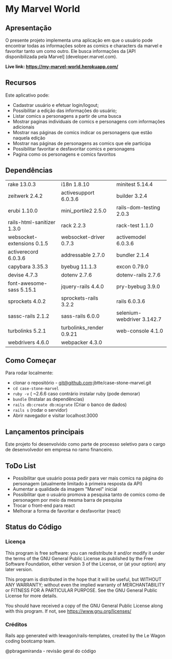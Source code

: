 # My Marvel World
## Apresentação
O presente projeto implementa uma aplicação em que o usuário pode encontrar todas as informações sobre as comics e characters da marvel e favoritar tanto um como outro. Ele busca informações da [API disponibilizada pela Marvel] (developer.marvel.com).

**Live link: https://my-marvel-world.herokuapp.com/**

## Recursos
Este aplicativo pode:
* Cadastrar usuário e efetuar login/logout;
* Possibilitar a edição das informações do usuário;
* Listar comics a personagens a partir de uma busca
* Mostrar paginas individuais de comics e personagens com informações adicionais
* Mostrar nas páginas de comics indicar os personagens que estão naquela edição
* Mostrar nas páginas de personagens as comics que ele participa
* Possibilitar favoritar e desfavoritar comics e personagens
* Pagina como os personagens e comics favoritos

## Dependências

<table>
  <tr>
    <td>rake 13.0.3</td>
    <td>i18n 1.8.10</td>
    <td>minitest 5.14.4</td>
  </tr>
  <tr>
    <td>zeitwerk 2.4.2</td>
    <td>activesupport 6.0.3.6</td>
    <td>builder 3.2.4</td>
  </tr>
  <tr>
    <td>erubi 1.10.0</td>
    <td>mini_portile2 2.5.0</td>
    <td>rails-dom-testing 2.0.3</td>
  </tr>
  <tr>
    <td>rails-html-sanitizer 1.3.0</td>
    <td>rack 2.2.3</td>
    <td>rack-test 1.1.0</td>
  </tr>
  <tr>
    <td>websocket-extensions 0.1.5</td>
    <td>websocket-driver 0.7.3</td>
    <td>activemodel 6.0.3.6</td>
  </tr>
  <tr>
    <td>activerecord 6.0.3.6</td>
    <td>addressable 2.7.0</td>
    <td>bundler 2.1.4</td>
  </tr>
  <tr>
    <td>capybara 3.35.3</td>
    <td>byebug 11.1.3</td>
    <td>excon 0.79.0</td>
  </tr>
  <tr>
    <td>devise 4.7.3</td>
    <td>dotenv 2.7.6</td>
    <td>dotenv-rails 2.7.6</td>
  </tr>
  <tr>
    <td>font-awesome-sass 5.15.1</td>
    <td>jquery-rails 4.4.0</td>
    <td>pry-byebug 3.9.0</td>
  </tr>
  <tr>
    <td>sprockets 4.0.2</td>
    <td>sprockets-rails 3.2.2</td>
    <td>rails 6.0.3.6</td>
  </tr>
  <tr>
    <td>sassc-rails 2.1.2</td>
    <td>sass-rails 6.0.0</td>
    <td>selenium-webdriver 3.142.7</td>
  </tr>
  <tr>
    <td>turbolinks 5.2.1</td>
    <td>turbolinks_render 0.9.21</td>
    <td>web-console 4.1.0</td>
  </tr>
  <tr>
    <td>webdrivers 4.6.0</td>
    <td>webpacker 4.3.0</td>
  </tr>
</table>


## Como Começar
Para rodar localmente:
* clonar o repositório - git@github.com:jbtte/case-stone-marvel.git
* `cd case-stone-marvel`
* `ruby -v` ( ~2.6.6 caso contrário instalar ruby (pode demorar)
* `bundle` (Instalar as dependências)
* `rails db:create db:migrate` (Criar o banco de dados)
* `rails s` (rodar o servidor)
* Abrir navegador e visitar localhost:3000

## Lançamentos principais
Este projeto foi desenvolvido como parte de processo seletivo para o cargo de desenvolvedor em empresa no ramo financeiro.

## ToDo List
* Possibilitar que usuário possa pedir para ver mais comics na página do personagem (atualmente limitado à primeira resposta da API)
* Aumentar a qualidade da imagem "Marvel" inicial
* Possibilitar que o usuário promova a pesquisa tanto de comics como de personagem por meio da mesma barra de pesquisa
* Trocar o front-end para react
* Melhorar a forma de favoritar e desfavoritar (react)

## Status do Código
### Licença
This program is free software: you can redistribute it and/or modify
it under the terms of the GNU General Public License as published by
the Free Software Foundation, either version 3 of the License, or
(at your option) any later version.

  This program is distributed in the hope that it will be useful,
  but WITHOUT ANY WARRANTY; without even the implied warranty of
  MERCHANTABILITY or FITNESS FOR A PARTICULAR PURPOSE.  See the
  GNU General Public License for more details.

  You should have received a copy of the GNU General Public License
  along with this program.  If not, see <https://www.gnu.org/licenses/>

### Créditos
Rails app generated with lewagon/rails-templates, created by the Le Wagon coding bootcamp team.

@pbragamiranda - revisão geral do código
